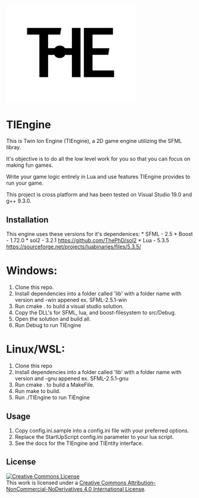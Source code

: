 <img src="https://github.com/TwinHits/TIEngine/blob/master/assets/textures/logo.png" alt="TIEngine Logo"
	title="TIEngine Logo" width="350" />
# TIEngine

This is Twin Ion Engine (TIEngine), a 2D game engine utilizing the SFML libray. 

It's objective is to do all the low level work for you so that you can focus on making fun games.

Write your game logic entirely in Lua and use features TIEngine provides to run your game.

This project is cross platform and has been tested on Visual Studio 19.0 and g++
9.3.0.

## Installation
This engine uses these versions for it's dependenices:
	* SFML - 2.5
	* Boost - 1.72.0
	* sol2 - 3.2.1
		https://github.com/ThePhD/sol2
	* Lua - 5.3.5
		https://sourceforge.net/projects/luabinaries/files/5.3.5/

# Windows:
1. Clone this repo.
1. Install dependencies into a folder called 'lib' with a folder name with version and -win appened
	ex. SFML-2.5.1-win
1. Run cmake . to build a visual studio solution.
1. Copy the DLL's for SFML, lua, and boost-filesystem to src/Debug.
1. Open the solution and build all.
1. Run Debug to run TIEngine


# Linux/WSL:
1. Clone this repo
1. Install dependencies into a folder called 'lib' with a folder name with version and -gnu appened
	ex. SFML-2.5.1-gnu
1. Run cmake . to build a MakeFile.
1. Run make to build.
1. Run ./TIEngine to run TIEngine


## Usage

1. Copy config.ini.sample into a config.ini file with your preferred options.
1. Replace the StartUpScript config.ini parameter to your lua script.
1. See the docs for the TIEngine and TIEntity interface.

## License
<a rel="license" href="http://creativecommons.org/licenses/by-nc-nd/4.0/"><img alt="Creative Commons License" style="border-width:0" src="https://i.creativecommons.org/l/by-nc-nd/4.0/88x31.png" /></a><br />This work is licensed under a <a rel="license" href="http://creativecommons.org/licenses/by-nc-nd/4.0/">Creative Commons Attribution-NonCommercial-NoDerivatives 4.0 International License</a>.
